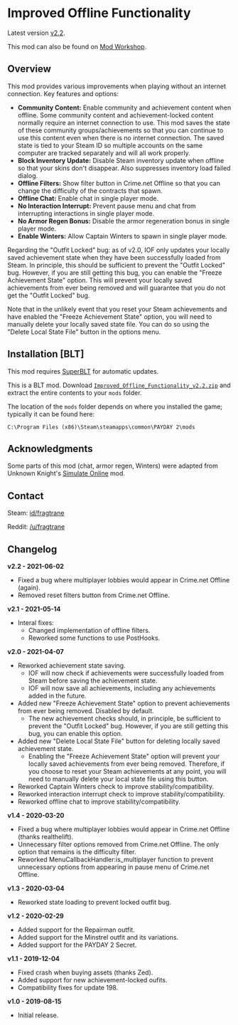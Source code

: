 # Improved Offline Functionality

Latest version [v2.2](https://github.com/fragtrane/Payday-2-Mods/raw/master/Improved%20Offline%20Functionality/Improved_Offline_Functionality_v2.2.zip).

This mod can also be found on [Mod Workshop](https://modworkshop.net/mod/25511).

## Overview

This mod provides various improvements when playing without an internet connection. Key features and options:

- **Community Content:** Enable community and achievement content when offline. Some community content and achievement-locked content normally require an internet connection to use. This mod saves the state of these community groups/achievements so that you can continue to use this content even when there is no internet connection. The saved state is tied to your Steam ID so multiple accounts on the same computer are tracked separately and will all work properly.
- **Block Inventory Update:** Disable Steam inventory update when offline so that your skins don't disappear. Also suppresses inventory load failed dialog.
- **Offline Filters:** Show filter button in Crime.net Offline so that you can change the difficulty of the contracts that spawn.
- **Offline Chat:** Enable chat in single player mode.
- **No Interaction Interrupt:** Prevent pause menu and chat from interrupting interactions in single player mode.
- **No Armor Regen Bonus:** Disable the armor regeneration bonus in single player mode.
- **Enable Winters:** Allow Captain Winters to spawn in single player mode.

Regarding the "Outfit Locked" bug: as of v2.0, IOF only updates your locally saved achievement state when they have been successfully loaded from Steam. In principle, this should be sufficient to prevent the "Outfit Locked" bug. However, if you are still getting this bug, you can enable the "Freeze Achievement State" option. This will prevent your locally saved achievements from ever being removed and will guarantee that you do not get the "Outfit Locked" bug.

Note that in the unlikely event that you reset your Steam achievements and have enabled the "Freeze Achievement State" option, you will need to manually delete your locally saved state file. You can do so using the "Delete Local State File" button in the options menu.

## Installation [BLT]

This mod requires [SuperBLT](https://superblt.znix.xyz) for automatic updates.

This is a BLT mod. Download [`Improved_Offline_Functionality_v2.2.zip`](https://github.com/fragtrane/Payday-2-Mods/raw/master/Improved%20Offline%20Functionality/Improved_Offline_Functionality_v2.2.zip) and extract the entire contents to your `mods` folder.

The location of the `mods` folder depends on where you installed the game; typically it can be found here:

```
C:\Program Files (x86)\Steam\steamapps\common\PAYDAY 2\mods
```

## Acknowledgments

Some parts of this mod (chat, armor regen, Winters) were adapted from Unknown Knight's [Simulate Online](https://modworkshop.net/mod/16175) mod.

## Contact

Steam: [id/fragtrane](https://steamcommunity.com/id/fragtrane)

Reddit: [/u/fragtrane](https://www.reddit.com/user/fragtrane)

## Changelog

**v2.2 - 2021-06-02**

- Fixed a bug where multiplayer lobbies would appear in Crime.net Offline (again).
- Removed reset filters button from Crime.net Offline.

**v2.1 - 2021-05-14**

- Interal fixes:
	- Changed implementation of offline filters.
	- Reworked some functions to use PostHooks.

**v2.0 - 2021-04-07**

- Reworked achievement state saving.
	- IOF will now check if achievements were successfully loaded from Steam before saving the achievement state.
	- IOF will now save all achievements, including any achievements added in the future.
- Added new "Freeze Achievement State" option to prevent achievements from ever being removed. Disabled by default.
	- The new achievement checks should, in principle, be sufficient to prevent the "Outfit Locked" bug. However, if you are still getting this bug, you can enable this option.
- Added new "Delete Local State File" button for deleting locally saved achievement state.
	- Enabling the "Freeze Achievement State" option will prevent your locally saved achievements from ever being removed. Therefore, if you choose to reset your Steam achievements at any point, you will need to manually delete your local state file using this button.
- Reworked Captain Winters check to improve stability/compatibility.
- Reworked interaction interrupt check to improve stability/compatibility.
- Reworked offline chat to improve stability/compatibility.

**v1.4 - 2020-03-20**

- Fixed a bug where multiplayer lobbies would appear in Crime.net Offline (thanks realthelift).
- Unnecessary filter options removed from Crime.net Offline. The only option that remains is the difficulty filter.
- Reworked MenuCallbackHandler:is_multiplayer function to prevent unnecessary options from appearing in pause menu of Crime.net Offline.

**v1.3 - 2020-03-04**

- Reworked state loading to prevent locked outfit bug.

**v1.2 - 2020-02-29**

- Added support for the Repairman outfit.
- Added support for the Minstrel outfit and its variations.
- Added support for the PAYDAY 2 Secret.

**v1.1 - 2019-12-04**

- Fixed crash when buying assets (thanks Zed).
- Added support for new achievement-locked oufits.
- Compatibility fixes for update 198.

**v1.0 - 2019-08-15**

- Initial release.
